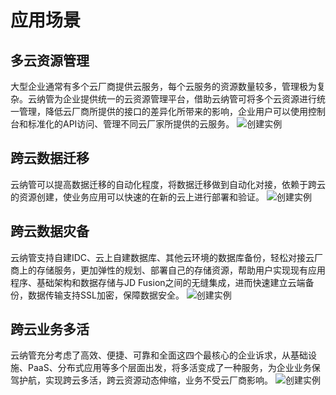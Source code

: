 # 应用场景
## 多云资源管理
大型企业通常有多个云厂商提供云服务，每个云服务的资源数量较多，管理极为复杂。云纳管为企业提供统一的云资源管理平台，借助云纳管可将多个云资源进行统一管理，降低云厂商所提供的接口的差异化所带来的影响，企业用户可以使用控制台和标准化的API访问、管理不同云厂家所提供的云服务。
![创建实例](https://github.com/jdcloudcom/cn/blob/JDFusion/image/JDFusion/JDFusion-dygl.png)
## 跨云数据迁移
云纳管可以提高数据迁移的自动化程度，将数据迁移做到自动化对接，依赖于跨云的资源创建，使业务应用可以快速的在新的云上进行部署和验证。
![创建实例](https://github.com/jdcloudcom/cn/blob/JDFusion/image/JDFusion/JDFusion-sjqy.png)
## 跨云数据灾备
云纳管支持自建IDC、云上自建数据库、其他云环境的数据库备份，轻松对接云厂商上的存储服务，更加弹性的规划、部署自己的存储资源，帮助用户实现现有应用程序、基础架构和数据存储与JD Fusion之间的无缝集成，进而快速建立云端备份，数据传输支持SSL加密，保障数据安全。
![创建实例](https://github.com/jdcloudcom/cn/blob/JDFusion/image/JDFusion/JDFusion-sjzb.png)
## 跨云业务多活
云纳管充分考虑了高效、便捷、可靠和全面这四个最核心的企业诉求，从基础设施、PaaS、分布式应用等多个层面出发，将多活变成了一种服务，为企业业务保驾护航，实现跨云多活，跨云资源动态伸缩，业务不受云厂商影响。
![创建实例](https://github.com/jdcloudcom/cn/blob/JDFusion/image/JDFusion/JDFusion-ywdh.png)
